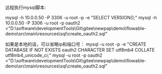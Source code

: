 远程执行mysql脚本:

mysql -h 10.0.0.50 -P 3306 -u root -p -e "SELECT VERSION();"
mysql -h 10.0.0.50 -P 3306 -u root -p oauth2 <"D:\software\developmentTools\Git\gitee\newpap\demo\flowable-demo\src\main\resources\sql\create_oauth2.sql"

如果是本地的话，可以省略ip和端口号：
mysql -u root -p -e "CREATE DATABASE IF NOT EXISTS oauth2 CHARACTER SET utf8mb4 COLLATE utf8mb4_unicode_ci;"
mysql -u root -p oauth2 <"D:\software\developmentTools\Git\gitee\newpap\demo\flowable-demo\src\main\resources\sql\create_oauth2.sql"
